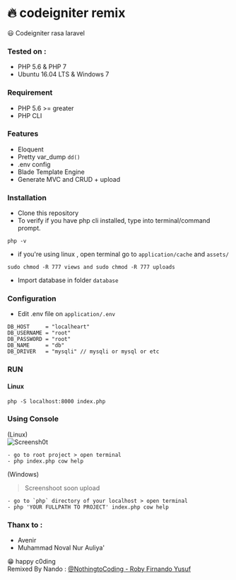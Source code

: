  # :fire: codeigniter remix  

:smiley:
Codeigniter rasa laravel

### Tested on :  
- PHP 5.6 & PHP 7
- Ubuntu 16.04 LTS & Windows 7

### Requirement 
- PHP 5.6 >= greater
- PHP CLI

### Features
- Eloquent 
- Pretty var_dump `dd()`
- .env config
- Blade Template Engine
- Generate MVC and CRUD + upload

### Installation

 - Clone this repository
 - To verify if you have php cli installed, type into terminal/command prompt.
```
php -v
```
- if you're using linux , open terminal go to `application/cache` and `assets/`
```
sudo chmod -R 777 views and sudo chmod -R 777 uploads
```
- Import database in folder `database` 

### Configuration
 - Edit .env file on `application/.env`
```
DB_HOST		= "localheart"
DB_USERNAME	= "root"
DB_PASSWORD	= "root"
DB_NAME 	= "db"
DB_DRIVER 	= "mysqli" // mysqli or mysql or etc

```

### RUN 

#### Linux 
```
php -S localhost:8000 index.php
```

### Using Console

(Linux)<br>
![Screensh0t](https://raw.githubusercontent.com/robyfirnandoyusuf/codeigniter-remix/master/Screenshot_2018-12-26_09-00-56.png)
```
- go to root project > open terminal
- php index.php cow help
```

(Windows)<br>
> Screenshoot soon upload
```
- go to `php` directory of your localhost > open terminal 
- php 'YOUR FULLPATH TO PROJECT' index.php cow help
```

### Thanx to : 
- Avenir
- Muhammad Noval Nur Auliya' 

:grin: happy c0ding<br />
Remixed By Nando : [@NothingtoCoding - Roby Firnando Yusuf](mailto:nothingtocoding@gmail.com)
